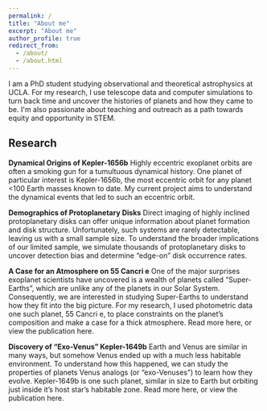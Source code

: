 ```yaml
---
permalink: /
title: "About me"
excerpt: "About me"
author_profile: true
redirect_from: 
  - /about/
  - /about.html
---
```


I am a PhD student studying observational and theoretical astrophysics at UCLA. For my research, I use telescope data and computer simulations to turn back time and uncover the histories of planets and how they came to be. I'm also passionate about teaching and outreach as a path towards equity and opportunity in STEM.

Research
------

**Dynamical Origins of Kepler-1656b**
Highly eccentric exoplanet orbits are often a smoking gun for a tumultuous dynamical history. One planet of particular interest is Kepler-1656b, the most eccentric orbit for any planet <100 Earth masses known to date. My current project aims to understand the dynamical events that led to such an eccentric orbit.

**Demographics of Protoplanetary Disks**
Direct imaging of highly inclined protoplanetary disks can offer unique information about planet formation and disk structure. Unfortunately, such systems are rarely detectable, leaving us with a small sample size. To understand the broader implications of our limited sample, we simulate thousands of protoplanetary disks to uncover detection bias and determine “edge-on” disk occurrence rates.

**A Case for an Atmosphere on 55 Cancri e**
One of the major surprises exoplanet scientists have uncovered is a wealth of planets called “Super-Earths”, which are unlike any of the planets in our Solar System. Consequently, we are interested in studying Super-Earths to understand how they fit into the big picture. For my research, I used photometric data one such planet, 55 Cancri e, to place constraints on the planet’s composition and make a case for a thick atmosphere.
Read more here, or view the publication here.

**Discovery of “Exo-Venus” Kepler-1649b**
Earth and Venus are similar in many ways, but somehow Venus ended up with a much less habitable environment. To understand how this happened, we can study the properties of planets Venus analogs (or “exo-Venuses”) to learn how they evolve. Kepler-1649b is one such planet, similar in size to Earth but orbiting just inside it’s host star’s habitable zone.
Read more here, or view the publication here.
